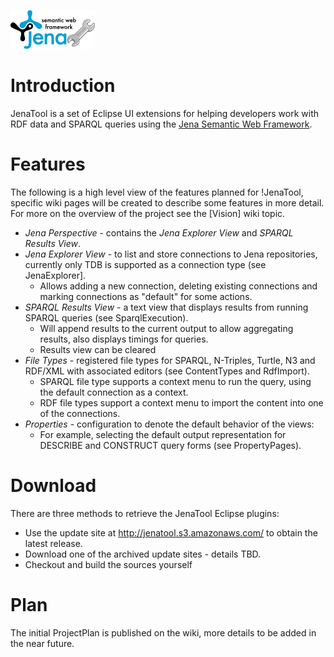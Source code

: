 ![](https://raw.githubusercontent.com/johnstonskj/jenatool/master/org.johnstonshome.jenatool.ui/icons/jenatool-logo-small.png)

# Introduction 

JenaTool is a set of Eclipse UI extensions for helping developers
work with RDF data and SPARQL queries using the [Jena Semantic Web Framework](http://jena.sourceforge.net/documentation.html).

# Features

The following is a high level view of the features planned for !JenaTool, specific wiki pages will be created to describe some features in more detail. For more on the overview of the project see the [Vision] wiki topic.

* _Jena Perspective_ - contains the _Jena Explorer View_ and _SPARQL Results View_.
* _Jena Explorer View_ - to list and store connections to Jena repositories, currently only TDB is supported as a connection type (see JenaExplorer].
  * Allows adding a new connection, deleting existing connections and marking connections as "default" for some actions.
* _SPARQL Results View_ - a text view that displays results from running SPARQL queries (see SparqlExecution).
  * Will append results to the current output to allow aggregating results, also displays timings for queries.
  * Results view can be cleared
* _File Types_ - registered file types for SPARQL, N-Triples, Turtle, N3 and RDF/XML with associated editors (see ContentTypes and RdfImport).
  * SPARQL file type supports a context menu to run the query, using the default connection as a context.
  * RDF file types support a context menu to import the content into one of the connections.
* _Properties_ - configuration to denote the default behavior of the views:
  * For example, selecting the default output representation for DESCRIBE and CONSTRUCT query forms (see PropertyPages).

# Download

There are three methods to retrieve the JenaTool Eclipse plugins:

- Use the update site at <http://jenatool.s3.amazonaws.com/> to obtain the latest release.
- Download one of the archived update sites - details TBD.
- Checkout and build the sources yourself

# Plan 

The initial ProjectPlan is published on the wiki, more details to be added in the near future.

